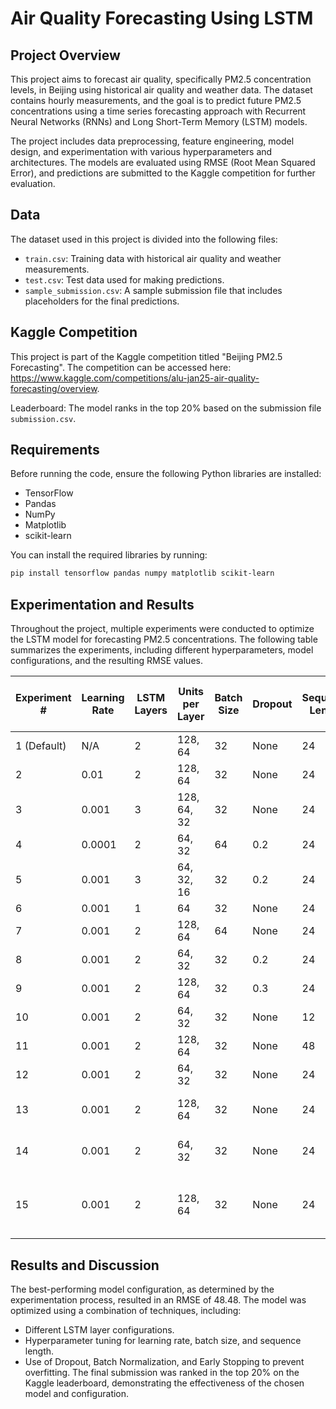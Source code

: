 # Air Quality Forecasting Using LSTM

## Project Overview

This project aims to forecast air quality, specifically PM2.5 concentration levels, in Beijing using historical air quality and weather data. The dataset contains hourly measurements, and the goal is to predict future PM2.5 concentrations using a time series forecasting approach with Recurrent Neural Networks (RNNs) and Long Short-Term Memory (LSTM) models.

The project includes data preprocessing, feature engineering, model design, and experimentation with various hyperparameters and architectures. The models are evaluated using RMSE (Root Mean Squared Error), and predictions are submitted to the Kaggle competition for further evaluation.

## Data

The dataset used in this project is divided into the following files:

- `train.csv`: Training data with historical air quality and weather measurements.
- `test.csv`: Test data used for making predictions.
- `sample_submission.csv`: A sample submission file that includes placeholders for the final predictions.

## Kaggle Competition

This project is part of the Kaggle competition titled "Beijing PM2.5 Forecasting". The competition can be accessed here: https://www.kaggle.com/competitions/alu-jan25-air-quality-forecasting/overview.

Leaderboard: The model ranks in the top 20% based on the submission file `submission.csv`.

## Requirements

Before running the code, ensure the following Python libraries are installed:
- TensorFlow
- Pandas
- NumPy
- Matplotlib
- scikit-learn

You can install the required libraries by running:

```bash
pip install tensorflow pandas numpy matplotlib scikit-learn
```

## Experimentation and Results

Throughout the project, multiple experiments were conducted to optimize the LSTM model for forecasting PM2.5 concentrations. The following table summarizes the experiments, including different hyperparameters, model configurations, and the resulting RMSE values.

| Experiment # | Learning Rate | LSTM Layers | Units per Layer | Batch Size | Dropout | Sequence Length | Activation | Optimizer | Final Training Loss (MSE) | RMSE    |
|--------------|---------------|-------------|-----------------|------------|---------|-----------------|------------|-----------|---------------------------|---------|
| 1 (Default)  | N/A           | 2           | 128, 64         | 32         | None    | 24              | ReLU       | Adam      | 1978.88                   | 48.48   |
| 2            | 0.01          | 2           | 128, 64         | 32         | None    | 24              | ReLU       | Adam      | 2759.32                   | 52.53   |
| 3            | 0.001         | 3           | 128, 64, 32     | 32         | None    | 24              | ReLU       | Adam      | 3993.91                   | 63.20   |
| 4            | 0.0001        | 2           | 64, 32          | 64         | 0.2     | 24              | Tanh       | Adam      | 12922.91                  | 113.68  |
| 5            | 0.001         | 3           | 64, 32, 16      | 32         | 0.2     | 24              | ReLU       | Adam      | 3514.13                   | 59.28   |
| 6            | 0.001         | 1           | 64              | 32         | None    | 24              | ReLU       | Adam      | 3168.43                   | 56.29   |
| 7            | 0.001         | 2           | 128, 64         | 64         | None    | 24              | Tanh       | Adam      | 2312.82                   | 48.09   |
| 8            | 0.001         | 2           | 64, 32          | 32         | 0.2     | 24              | Tanh       | RMSprop   | 2483.25                   | 49.83   |
| 9            | 0.001         | 2           | 128, 64         | 32         | 0.3     | 24              | ReLU       | RMSprop   | 2901.45                   | 53.85   |
| 10           | 0.001         | 2           | 64, 32          | 32         | None    | 12              | ReLU       | Adam      | 2901.84                   | 53.85   |
| 11           | 0.001         | 2           | 128, 64         | 32         | None    | 48              | ReLU       | RMSprop   | 3000.01                   | 54.77   |
| 12           | 0.001         | 2           | 64, 32          | 32         | None    | 24              | Sigmoid    | Adam      | 3200.00                   | 56.57   |
| 13           | 0.001         | 2           | 128, 64         | 32         | None    | 24              | Tanh       | SGD (Early Stopping) | 3600.62 | 60.00   |
| 14           | 0.001         | 2           | 64, 32          | 32         | None    | 24              | ReLU       | Adam (Batch Norm)   | 2854.65 | 52.91   |
| 15           | 0.001         | 2           | 128, 64         | 32         | None    | 24              | ReLU       | Adam (Batch Norm + Early Stopping) | 2750.57 | 52.43   |

## Results and Discussion

The best-performing model configuration, as determined by the experimentation process, resulted in an RMSE of 48.48. The model was optimized using a combination of techniques, including:

- Different LSTM layer configurations.
- Hyperparameter tuning for learning rate, batch size, and sequence length.
- Use of Dropout, Batch Normalization, and Early Stopping to prevent overfitting.
The final submission was ranked in the top 20% on the Kaggle leaderboard, demonstrating the effectiveness of the chosen model and configuration.